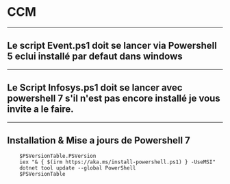 # CCM
------------------------------------------------------------------------------------------------------------------------------------------



## Le script Event.ps1 doit se lancer via Powershell 5 eclui installé par defaut dans windows
------------------------------------------------------------------------------------------------------------------------------------------


## Le Script Infosys.ps1 doit se lancer avec powershell 7 s'il n'est pas encore installé je vous invite a le faire.
------------------------------------------------------------------------------------------------------------------------------------------

Installation & Mise a jours de Powershell 7
------------------------------------------------------------------------------------------------------------------------------------------

        $PSVersionTable.PSVersion
        iex "& { $(irm https://aka.ms/install-powershell.ps1) } -UseMSI"
        dotnet tool update --global PowerShell
        $PSVersionTable

    
